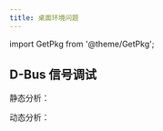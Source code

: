 ```yaml
---
title: 桌面环境问题
---
```


import GetPkg from '@theme/GetPkg';

## D-Bus 信号调试

静态分析：

<GetPkg name="d-feet" apt dnf />

动态分析：

<GetPkg name="bustle" apt dnf />
